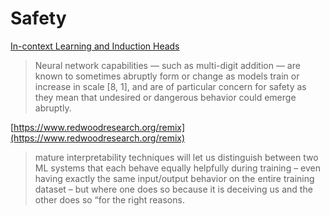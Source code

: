 # Safety

[In-context Learning and Induction Heads](../Papers%203fa55c25c0194ccd89e95feefb9e16bc/Transformer%20Interpretability%201592ca5b054c4b76a9f4ace09d1bf8ba/In-context%20Learning%20and%20Induction%20Heads%20f6c26430e69948fd9168457739f3e173.md) 

> Neural network capabilities — such as multi-digit addition — are known to sometimes abruptly form or change as models train or increase in scale [8, 1], and are of particular concern for safety as they mean that undesired or dangerous behavior could emerge abruptly.
> 

[https://www.redwoodresearch.org/remix](https://www.redwoodresearch.org/remix)

> mature interpretability techniques will let us distinguish between two ML systems that each behave equally helpfully during training – even having exactly the same input/output behavior on the entire training dataset – but where one does so because it is deceiving us and the other does so “for the right reasons.
>